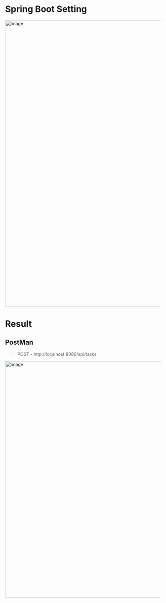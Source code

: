 # Spring Boot Setting

<img width="1827" height="922" alt="image" src="https://github.com/user-attachments/assets/2531b179-397c-4cf8-9204-ecda3a7e2a5b" />


# Result 

## PostMan

> POST - http://localhost:8080/api/tasks

<img width="1062" height="762" alt="image" src="https://github.com/user-attachments/assets/c45baebb-5470-4b34-8418-28b759fda6d8" />

